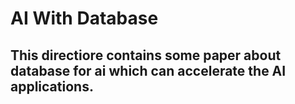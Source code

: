 # AI With Database

## This directiore contains some paper about database for ai which can accelerate the AI applications.
